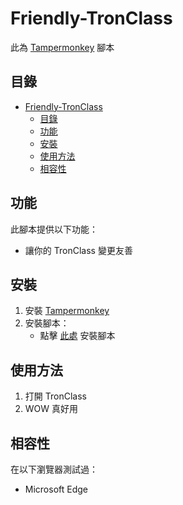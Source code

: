 # Friendly-TronClass

此為 [Tampermonkey](https://www.tampermonkey.net/) 腳本

## 目錄

- [Friendly-TronClass](#friendly-tronclass)
  - [目錄](#目錄)
  - [功能](#功能)
  - [安裝](#安裝)
  - [使用方法](#使用方法)
  - [相容性](#相容性)

## 功能

此腳本提供以下功能：

- 讓你的 TronClass 變更友善

## 安裝

1. 安裝 [Tampermonkey](https://www.tampermonkey.net/)
2. 安裝腳本：
   - 點擊 [此處](https://github.com/jason9294/Friendly-TronClass/raw/main/friendly-tronclass.user.js) 安裝腳本

## 使用方法

1. 打開 TronClass
2. WOW 真好用

## 相容性

在以下瀏覽器測試過：
- Microsoft Edge
